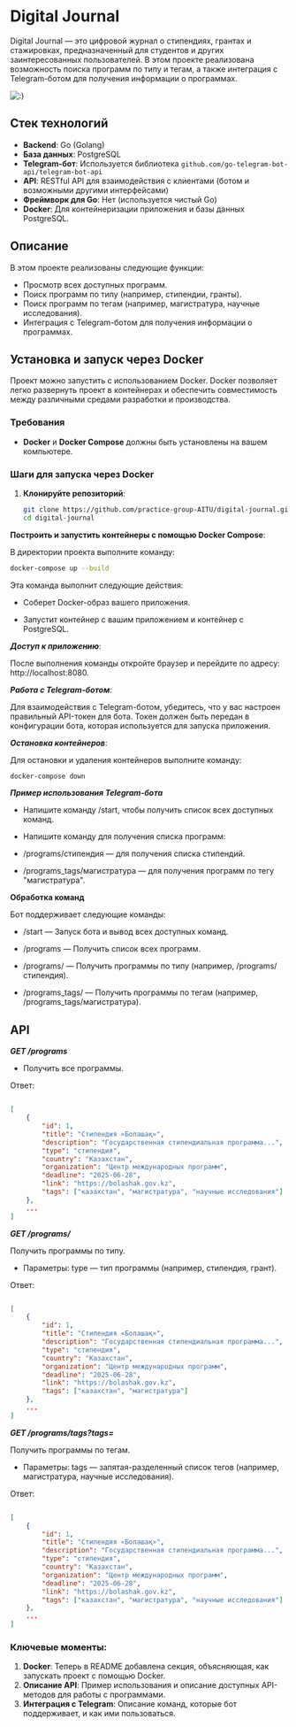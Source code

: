 # Digital Journal 

Digital Journal — это цифровой журнал о стипендиях, грантах и стажировках, предназначенный для студентов и других заинтересованных пользователей. В этом проекте реализована возможность поиска программ по типу и тегам, а также интеграция с Telegram-ботом для получения информации о программах.

![:)](github.com/practice-group-AITU/digital-journal\img\photo.jpg)


## Стек технологий

- **Backend**: Go (Golang)
- **База данных**: PostgreSQL
- **Telegram-бот**: Используется библиотека `github.com/go-telegram-bot-api/telegram-bot-api`
- **API**: RESTful API для взаимодействия с клиентами (ботом и возможными другими интерфейсами)
- **Фреймворк для Go**: Нет (используется чистый Go)
- **Docker**: Для контейнеризации приложения и базы данных PostgreSQL.

## Описание

В этом проекте реализованы следующие функции:

- Просмотр всех доступных программ.
- Поиск программ по типу (например, стипендии, гранты).
- Поиск программ по тегам (например, магистратура, научные исследования).
- Интеграция с Telegram-ботом для получения информации о программах.

## Установка и запуск через Docker

Проект можно запустить с использованием Docker. Docker позволяет легко развернуть проект в контейнерах и обеспечить совместимость между различными средами разработки и производства.

### Требования

- **Docker** и **Docker Compose** должны быть установлены на вашем компьютере.

### Шаги для запуска через Docker

1. **Клонируйте репозиторий**:

   ```bash
   git clone https://github.com/practice-group-AITU/digital-journal.git
   cd digital-journal

**Построить и запустить контейнеры с помощью Docker Compose**:

В директории проекта выполните команду:

   ```bash
   docker-compose up --build
   ```
Эта команда выполнит следующие действия:

- Соберет Docker-образ вашего приложения.

- Запустит контейнер с вашим приложением и контейнер с PostgreSQL.

***Доступ к приложению***:

После выполнения команды откройте браузер и перейдите по адресу: http://localhost:8080.

***Работа с Telegram-ботом***:

Для взаимодействия с Telegram-ботом, убедитесь, что у вас настроен правильный API-токен для бота. Токен должен быть передан в конфигурации бота, которая используется для запуска приложения.

***Остановка контейнеров***:

Для остановки и удаления контейнеров выполните команду:

```bash
docker-compose down
```

***Пример использования Telegram-бота***

- Напишите команду /start, чтобы получить список всех доступных команд.

- Напишите команду для получения списка программ:

- /programs/стипендия — для получения списка стипендий.

- /programs_tags/магистратура — для получения программ по тегу "магистратура".


**Обработка команд**

Бот поддерживает следующие команды:

- /start — Запуск бота и вывод всех доступных команд.

- /programs — Получить список всех программ.

- /programs/<type> — Получить программы по типу (например, /programs/стипендия).

- /programs_tags/<tag> — Получить программы по тегам (например, /programs_tags/магистратура).

## API

***GET /programs***

- Получить все программы.

Ответ:
```json

[
    {
        "id": 1,
        "title": "Стипендия «Болашақ»",
        "description": "Государственная стипендиальная программа...",
        "type": "стипендия",
        "country": "Казахстан",
        "organization": "Центр международных программ",
        "deadline": "2025-06-28",
        "link": "https://bolashak.gov.kz",
        "tags": ["казахстан", "магистратура", "научные исследования"]
    },
    ...
]
```

***GET /programs/<type>***

Получить программы по типу.

- Параметры:
type — тип программы (например, стипендия, грант).

Ответ:
```json

[
    {
        "id": 1,
        "title": "Стипендия «Болашақ»",
        "description": "Государственная стипендиальная программа...",
        "type": "стипендия",
        "country": "Казахстан",
        "organization": "Центр международных программ",
        "deadline": "2025-06-28",
        "link": "https://bolashak.gov.kz",
        "tags": ["казахстан", "магистратура"]
    },
    ...
]
```

***GET /programs/tags?tags=<tags>***

Получить программы по тегам.

- Параметры:
tags — запятая-разделенный список тегов (например, магистратура, научные исследования).

Ответ:
```json

[
    {
        "id": 1,
        "title": "Стипендия «Болашақ»",
        "description": "Государственная стипендиальная программа...",
        "type": "стипендия",
        "country": "Казахстан",
        "organization": "Центр международных программ",
        "deadline": "2025-06-28",
        "link": "https://bolashak.gov.kz",
        "tags": ["казахстан", "магистратура", "научные исследования"]
    },
    ...
]
```

### Ключевые моменты:
1. **Docker**: Теперь в README добавлена секция, объясняющая, как запускать проект с помощью Docker.
2. **Описание API**: Пример использования и описание доступных API-методов для работы с программами.
3. **Интеграция с Telegram**: Описание команд, которые бот поддерживает, и как ими пользоваться.

